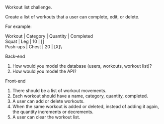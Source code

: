 Workout list challenge.

Create a list of workouts that a user can complete, edit, or delete.

For example:

Workout | Category | Quantity | Completed\
Squat | Leg | 10 | [] \
Push-ups | Chest | 20 | [X]\

Back-end
1. How would you model the database (users, workouts, workout list)?
2. How would you model the API?

Front-end
1. There should be a list of workout movements.
2. Each workout should have a name, category, quantity, completed.
3. A user can add or delete workouts.
4. When the same workout is added or deleted, instead of adding it again, the quantity increments or decrements.
5. A user can clear the workout list.
